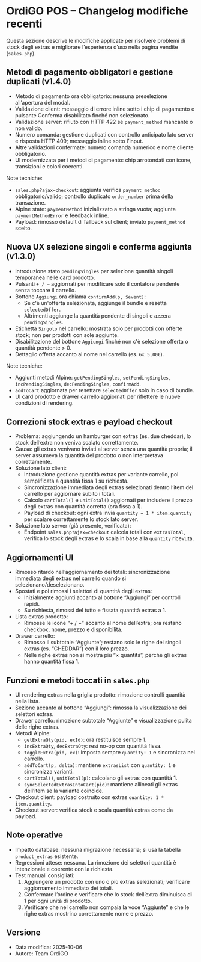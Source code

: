 # OrdiGO POS – Changelog modifiche recenti

Questa sezione descrive le modifiche applicate per risolvere problemi di stock degli extras e migliorare l’esperienza d’uso nella pagina vendite (`sales.php`).

## Metodi di pagamento obbligatori e gestione duplicati (v1.4.0)
- Metodo di pagamento ora obbligatorio: nessuna preselezione all’apertura del modal.
- Validazione client: messaggio di errore inline sotto i chip di pagamento e pulsante Conferma disabilitato finché non selezionato.
- Validazione server: rifiuto con HTTP 422 se `payment_method` mancante o non valido.
- Numero comanda: gestione duplicati con controllo anticipato lato server e risposta HTTP 409; messaggio inline sotto l’input.
- Altre validazioni confermate: numero comanda numerico e nome cliente obbligatorio.
- UI modernizzata per i metodi di pagamento: chip arrotondati con icone, transizioni e colori coerenti.

Note tecniche:
- `sales.php?ajax=checkout`: aggiunta verifica `payment_method` obbligatorio/valido; controllo duplicato `order_number` prima della transazione.
- Alpine state: `paymentMethod` inizializzato a stringa vuota; aggiunta `paymentMethodError` e feedback inline.
- Payload: rimosso default di fallback sul client; inviato `payment_method` scelto.

## Nuova UX selezione singoli e conferma aggiunta (v1.3.0)
- Introduzione stato `pendingSingles` per selezione quantità singoli temporanea nelle card prodotto.
- Pulsanti `+ / −` aggiornati per modificare solo il contatore pendente senza toccare il carrello.
- Bottone `Aggiungi` ora chiama `confirmAdd(p, $event)`:
  - Se c'è un'offerta selezionata, aggiunge il bundle e resetta `selectedOffer`.
  - Altrimenti aggiunge la quantità pendente di singoli e azzera `pendingSingles`.
- Etichetta `Singolo` nel carrello: mostrata solo per prodotti con offerte stock; non per prodotti con sole aggiunte.
- Disabilitazione del bottone `Aggiungi` finché non c'è selezione offerta o quantità pendente > 0.
- Dettaglio offerta accanto al nome nel carrello (es. `6x 5,00€`).

Note tecniche:
- Aggiunti metodi Alpine: `getPendingSingles`, `setPendingSingles`, `incPendingSingles`, `decPendingSingles`, `confirmAdd`.
- `addToCart` aggiornata per resettare `selectedOffer` solo in caso di bundle.
- UI card prodotto e drawer carrello aggiornati per riflettere le nuove condizioni di rendering.

## Correzioni stock extras e payload checkout
- Problema: aggiungendo un hamburger con extras (es. due cheddar), lo stock dell’extra non veniva scalato correttamente.
- Causa: gli extras venivano inviati al server senza una quantità propria; il server assumeva la quantità del prodotto o non interpretava correttamente.
- Soluzione lato client:
  - Introduzione gestione quantità extras per variante carrello, poi semplificata a quantità fissa 1 su richiesta.
  - Sincronizzazione immediata degli extras selezionati dentro l’item del carrello per aggiornare subito i totali.
  - Calcolo `cartTotal()` e `unitTotal()` aggiornati per includere il prezzo degli extras con quantità corretta (ora fissa a 1).
  - Payload di checkout: ogni extra invia `quantity = 1 * item.quantity` per scalare correttamente lo stock lato server.
- Soluzione lato server (già presente, verificata):
  - Endpoint `sales.php?ajax=checkout` calcola totali con `extrasTotal`, verifica lo stock degli extras e lo scala in base alla `quantity` ricevuta.

## Aggiornamenti UI
- Rimosso ritardo nell’aggiornamento dei totali: sincronizzazione immediata degli extras nel carrello quando si selezionano/deselezionano.
- Spostati e poi rimossi i selettori di quantità degli extras:
  - Inizialmente aggiunti accanto al bottone “Aggiungi” per controlli rapidi.
  - Su richiesta, rimossi del tutto e fissata quantità extras a 1.
- Lista extras prodotto:
  - Rimosse le icone “+ / −” accanto al nome dell’extra; ora restano checkbox, nome, prezzo e disponibilità.
- Drawer carrello:
  - Rimosso il subtotale “Aggiunte”; restano solo le righe dei singoli extras (es. “CHEDDAR”) con il loro prezzo.
  - Nelle righe extras non si mostra più “× quantità”, perché gli extras hanno quantità fissa 1.

## Funzioni e metodi toccati in `sales.php`
- UI rendering extras nella griglia prodotto: rimozione controlli quantità nella lista.
- Sezione accanto al bottone “Aggiungi”: rimossa la visualizzazione dei selettori extras.
- Drawer carrello: rimozione subtotale “Aggiunte” e visualizzazione pulita delle righe extras.
- Metodi Alpine:
  - `getExtraQty(pid, exId)`: ora restituisce sempre 1.
  - `incExtraQty`, `decExtraQty`: resi no-op con quantità fissa.
  - `toggleExtra(pid, ex)`: imposta sempre `quantity: 1` e sincronizza nel carrello.
  - `addToCart(p, delta)`: mantiene `extrasList` con `quantity: 1` e sincronizza varianti.
  - `cartTotal()`, `unitTotal(p)`: calcolano gli extras con quantità 1.
  - `syncSelectedExtrasIntoCart(pid)`: mantiene allineati gli extras dell’item se la variante coincide.
- Checkout client: payload costruito con extras `quantity: 1 * item.quantity`.
- Checkout server: verifica stock e scala quantità extras come da payload.

## Note operative
- Impatto database: nessuna migrazione necessaria; si usa la tabella `product_extras` esistente.
- Regressioni attese: nessuna. La rimozione dei selettori quantità è intenzionale e coerente con la richiesta.
- Test manuali consigliati:
  1. Aggiungere un prodotto con uno o più extras selezionati; verificare aggiornamento immediato dei totali.
  2. Confermare l’ordine e verificare che lo stock dell’extra diminuisca di 1 per ogni unità di prodotto.
  3. Verificare che nel carrello non compaia la voce “Aggiunte” e che le righe extras mostrino correttamente nome e prezzo.

## Versione
- Data modifica: 2025-10-06
- Autore: Team OrdiGO